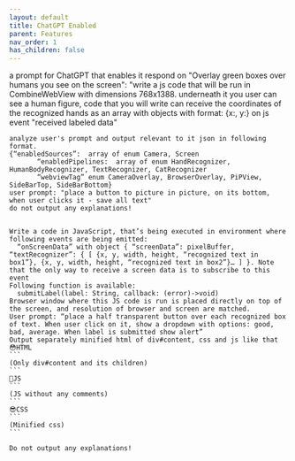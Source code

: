```yaml
---
layout: default
title: ChatGPT Enabled
parent: Features
nav_order: 1
has_children: false
---
```



a prompt for ChatGPT that enables it respond on "Overlay green boxes over humans you see on the screen": 
"write a js code that will be run in CombineWebView with dimensions 768x1388. underneath it you user can see a human 
figure, code that you will write can receive the coordinates of the recognized
hands as an array with objects with format: {x:, y:} on js event "received labeled data"




    analyze user's prompt and output relevant to it json in following format.
    {“enabledSources”:  array of enum Camera, Screen
           “enabledPipelines:  array of enum HandRecognizer, HumanBodyRecognizer, TextRecognizer, CatRecognizer
           “webviewTag” enum CameraOverlay, BrowserOverlay, PiPView, SideBarTop, SideBarBottom}
    user prompt: "place a button to picture in picture, on its bottom, when user clicks it - save all text"
    do not output any explanations!


    Write a code in JavaScript, that’s being executed in environment where following events are being emitted:
      “onScreenData” with object { “screenData”: pixelBuffer, “textRecognizer”: { [ {x, y, width, height, “recognized text in box1”}, {x, y, width, height, “recognized text in box2”}… ] }. Note that the only way to receive a screen data is to subscribe to this event
    Following function is available:
      submitLabel(label: String, callback: (error)->void)
    Browser window where this JS code is run is placed directly on top of the screen, and resolution of browser and screen are matched.
    User prompt: “place a half transparent button over each recognized box of text. When user click on it, show a dropdown with options: good, bad, average. When label is submitted show alert”
    Output separately minified html of div#content, css and js like that
    😳HTML
    ```
    (Only div#content and its children)
    ```
    🧐JS
    ```
    (JS without any comments)
    ```
    😎CSS
    ```
    (Minified css)
    ```

    Do not output any explanations!
